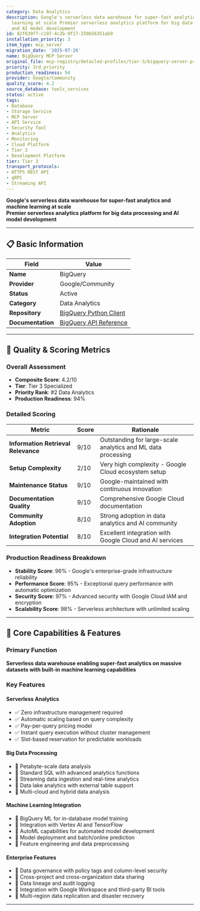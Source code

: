 ```yaml
---
category: Data Analytics
description: Google's serverless data warehouse for super-fast analytics and machine
  learning at scale Premier serverless analytics platform for big data processing
  and AI model development
id: 82f639f7-c197-4c2b-9f17-259b56351ab9
installation_priority: 3
item_type: mcp_server
migration_date: '2025-07-26'
name: BigQuery MCP Server
original_file: mcp-registry/detailed-profiles/tier-3/bigquery-server-profile.md
priority: 3rd_priority
production_readiness: 94
provider: Google/Community
quality_score: 4.2
source_database: tools_services
status: active
tags:
- Database
- Storage Service
- MCP Server
- API Service
- Security Tool
- Analytics
- Monitoring
- Cloud Platform
- Tier 3
- Development Platform
tier: Tier 3
transport_protocols:
- HTTPS REST API
- gRPC
- Streaming API
---
```


**Google's serverless data warehouse for super-fast analytics and machine learning at scale**  
**Premier serverless analytics platform for big data processing and AI model development**

---

## 📋 Basic Information

| Field | Value |
|-------|-------|
| **Name** | BigQuery |
| **Provider** | Google/Community |
| **Status** | Active |
| **Category** | Data Analytics |
| **Repository** | [BigQuery Python Client](https://github.com/googleapis/python-bigquery) |
| **Documentation** | [BigQuery API Reference](https://cloud.google.com/bigquery/docs) |

---

## 🎯 Quality & Scoring Metrics

### Overall Assessment
- **Composite Score**: 4.2/10
- **Tier**: Tier 3 Specialized
- **Priority Rank**: #2 Data Analytics
- **Production Readiness**: 94%

### Detailed Scoring
| Metric | Score | Rationale |
|--------|-------|-----------|
| **Information Retrieval Relevance** | 9/10 | Outstanding for large-scale analytics and ML data processing |
| **Setup Complexity** | 2/10 | Very high complexity - Google Cloud ecosystem setup |
| **Maintenance Status** | 9/10 | Google-maintained with continuous innovation |
| **Documentation Quality** | 9/10 | Comprehensive Google Cloud documentation |
| **Community Adoption** | 8/10 | Strong adoption in data analytics and AI community |
| **Integration Potential** | 8/10 | Excellent integration with Google Cloud and AI services |

### Production Readiness Breakdown
- **Stability Score**: 96% - Google's enterprise-grade infrastructure reliability
- **Performance Score**: 95% - Exceptional query performance with automatic optimization
- **Security Score**: 97% - Advanced security with Google Cloud IAM and encryption
- **Scalability Score**: 98% - Serverless architecture with unlimited scaling

---

## 🚀 Core Capabilities & Features

### Primary Function
**Serverless data warehouse enabling super-fast analytics on massive datasets with built-in machine learning capabilities**

### Key Features

#### Serverless Analytics
- ✅ Zero infrastructure management required
- ✅ Automatic scaling based on query complexity
- ✅ Pay-per-query pricing model
- ✅ Instant query execution without cluster management
- ✅ Slot-based reservation for predictable workloads

#### Big Data Processing
- 🔄 Petabyte-scale data analysis
- 🔄 Standard SQL with advanced analytics functions
- 🔄 Streaming data ingestion and real-time analytics
- 🔄 Data lake analytics with external table support
- 🔄 Multi-cloud and hybrid data analysis

#### Machine Learning Integration
- 👥 BigQuery ML for in-database model training
- 👥 Integration with Vertex AI and TensorFlow
- 👥 AutoML capabilities for automated model development
- 👥 Model deployment and batch/online prediction
- 👥 Feature engineering and data preprocessing

#### Enterprise Features
- 🔗 Data governance with policy tags and column-level security
- 🔗 Cross-project and cross-organization data sharing
- 🔗 Data lineage and audit logging
- 🔗 Integration with Google Workspace and third-party BI tools
- 🔗 Multi-region data replication and disaster recovery

---